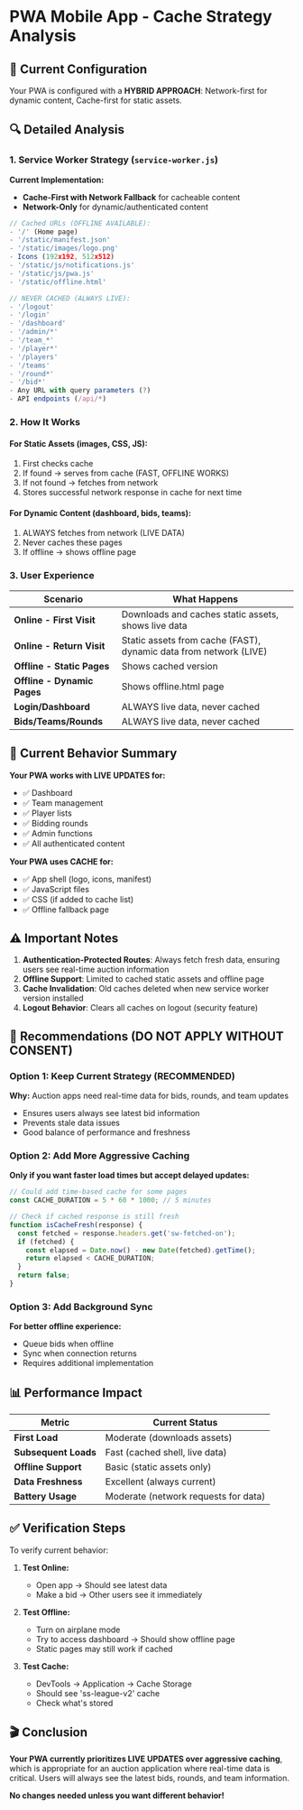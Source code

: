 # PWA Mobile App - Cache Strategy Analysis

## 📱 Current Configuration

Your PWA is configured with a **HYBRID APPROACH**: Network-first for dynamic content, Cache-first for static assets.

## 🔍 Detailed Analysis

### 1. Service Worker Strategy (`service-worker.js`)

**Current Implementation:**
- **Cache-First with Network Fallback** for cacheable content
- **Network-Only** for dynamic/authenticated content

```javascript
// Cached URLs (OFFLINE AVAILABLE):
- '/' (Home page)
- '/static/manifest.json'
- '/static/images/logo.png'
- Icons (192x192, 512x512)
- '/static/js/notifications.js'
- '/static/js/pwa.js'
- '/static/offline.html'

// NEVER CACHED (ALWAYS LIVE):
- '/logout'
- '/login'
- '/dashboard'
- '/admin/*'
- '/team_*'
- '/player*'
- '/players'
- '/teams'
- '/round*'
- '/bid*'
- Any URL with query parameters (?)
- API endpoints (/api/*)
```

### 2. How It Works

#### For Static Assets (images, CSS, JS):
1. First checks cache
2. If found → serves from cache (FAST, OFFLINE WORKS)
3. If not found → fetches from network
4. Stores successful network response in cache for next time

#### For Dynamic Content (dashboard, bids, teams):
1. ALWAYS fetches from network (LIVE DATA)
2. Never caches these pages
3. If offline → shows offline page

### 3. User Experience

| Scenario | What Happens |
|----------|-------------|
| **Online - First Visit** | Downloads and caches static assets, shows live data |
| **Online - Return Visit** | Static assets from cache (FAST), dynamic data from network (LIVE) |
| **Offline - Static Pages** | Shows cached version |
| **Offline - Dynamic Pages** | Shows offline.html page |
| **Login/Dashboard** | ALWAYS live data, never cached |
| **Bids/Teams/Rounds** | ALWAYS live data, never cached |

## 🎯 Current Behavior Summary

**Your PWA works with LIVE UPDATES for:**
- ✅ Dashboard
- ✅ Team management
- ✅ Player lists
- ✅ Bidding rounds
- ✅ Admin functions
- ✅ All authenticated content

**Your PWA uses CACHE for:**
- ✅ App shell (logo, icons, manifest)
- ✅ JavaScript files
- ✅ CSS (if added to cache list)
- ✅ Offline fallback page

## ⚠️ Important Notes

1. **Authentication-Protected Routes**: Always fetch fresh data, ensuring users see real-time auction information
2. **Offline Support**: Limited to cached static assets and offline page
3. **Cache Invalidation**: Old caches deleted when new service worker version installed
4. **Logout Behavior**: Clears all caches on logout (security feature)

## 🔧 Recommendations (DO NOT APPLY WITHOUT CONSENT)

### Option 1: Keep Current Strategy (RECOMMENDED)
**Why:** Auction apps need real-time data for bids, rounds, and team updates
- Ensures users always see latest bid information
- Prevents stale data issues
- Good balance of performance and freshness

### Option 2: Add More Aggressive Caching
**Only if you want faster load times but accept delayed updates:**
```javascript
// Could add time-based cache for some pages
const CACHE_DURATION = 5 * 60 * 1000; // 5 minutes

// Check if cached response is still fresh
function isCacheFresh(response) {
  const fetched = response.headers.get('sw-fetched-on');
  if (fetched) {
    const elapsed = Date.now() - new Date(fetched).getTime();
    return elapsed < CACHE_DURATION;
  }
  return false;
}
```

### Option 3: Add Background Sync
**For better offline experience:**
- Queue bids when offline
- Sync when connection returns
- Requires additional implementation

## 📊 Performance Impact

| Metric | Current Status |
|--------|---------------|
| **First Load** | Moderate (downloads assets) |
| **Subsequent Loads** | Fast (cached shell, live data) |
| **Offline Support** | Basic (static assets only) |
| **Data Freshness** | Excellent (always current) |
| **Battery Usage** | Moderate (network requests for data) |

## ✅ Verification Steps

To verify current behavior:

1. **Test Online:**
   - Open app → Should see latest data
   - Make a bid → Other users see it immediately
   
2. **Test Offline:**
   - Turn on airplane mode
   - Try to access dashboard → Should show offline page
   - Static pages may still work if cached

3. **Test Cache:**
   - DevTools → Application → Cache Storage
   - Should see 'ss-league-v2' cache
   - Check what's stored

## 🎬 Conclusion

**Your PWA currently prioritizes LIVE UPDATES over aggressive caching**, which is appropriate for an auction application where real-time data is critical. Users will always see the latest bids, rounds, and team information.

**No changes needed unless you want different behavior!**